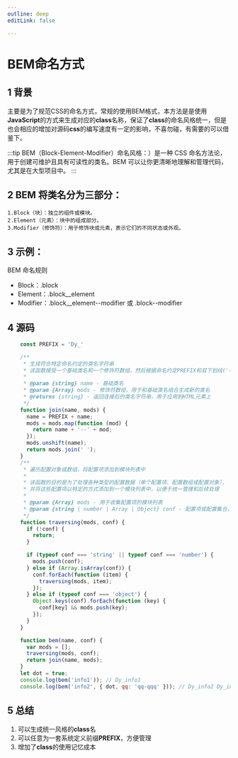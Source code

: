 ```yaml
---
outline: deep
editLink: false

---
```


# BEM命名方式

## 1 背景

主要是为了规范CSS的命名方式，常规的使用BEM格式，本方法是是使用**JavaScript**的方式来生成对应的**class**名称，保证了**class**的命名风格统一，但是也会相应的增加对源码**css**的编写速度有一定的影响，不喜勿碰，有需要的可以借鉴下。

:::tip
BEM（Block-Element-Modifier）命名风格：）是一种 CSS 命名方法论，用于创建可维护且具有可读性的类名。BEM 可以让你更清晰地理解和管理代码，尤其是在大型项目中。
:::


## 2 BEM 将类名分为三部分：
	1.Block（块）：独立的组件或模块。
	2.Element（元素）：块中的组成部分。
	3.Modifier（修饰符）：用于修饰块或元素，表示它们的不同状态或外观。

## 3 示例：
BEM 命名规则
- Block：.block
- Element：.block__element
- Modifier：.block__element--modifier 或 .block--modifier  

## 4 源码
```javascript
    const PREFIX = 'Dy_'

    /**
     * 生成符合特定命名约定的类名字符串
     * 该函数接受一个基础类名和一个修饰符数组，然后根据命名约定PREFIX和双下划线('--')连接这些类名和修饰符
     * 
     * @param {string} name - 基础类名
     * @param {Array} mods - 修饰符数组，用于和基础类名组合生成新的类名
     * @returns {string} - 返回连接后的类名字符串，用于应用到HTML元素上
     */
    function join(name, mods) {
      name = PREFIX + name;
      mods = mods.map(function (mod) {
        return name + '--' + mod;
      });
      mods.unshift(name);
      return mods.join(' ');
    }
    /**
     * 遍历配置对象或数组，将配置项添加到模块列表中
     * 
     * 该函数的目的是为了处理各种类型的配置数据（单个配置项、配置数组或配置对象），
     * 并将这些配置项以特定的方式添加到一个模块列表中，以便于统一管理和后续处理
     * 
     * @param {Array} mods - 用于收集配置项的模块列表
     * @param {string | number | Array | Object} conf - 配置项或配置集合，可以是字符串、数字、数组或对象
     */
    function traversing(mods, conf) {
      if (!conf) {
        return;
      }

      if (typeof conf === 'string' || typeof conf === 'number') {
        mods.push(conf);
      } else if (Array.isArray(conf)) {
        conf.forEach(function (item) {
          traversing(mods, item);
        });
      } else if (typeof conf === 'object') {
        Object.keys(conf).forEach(function (key) {
          conf[key] && mods.push(key);
        });
      }
    }

    function bem(name, conf) {
      var mods = [];
      traversing(mods, conf);
      return join(name, mods);
    }
    let dot = true;
    console.log(bem('info1')); // Dy_info1
    console.log(bem('info2', { dot, qq: 'qq-qqq' })); // Dy_info2 Dy_info2--dot Dy_info2--qq
```

## 5 总结

1. 可以生成统一风格的**class**名
2. 可以任意为一套系统定义前缀**PREFIX**，方便管理
3. 增加了**class**的使用记忆成本
